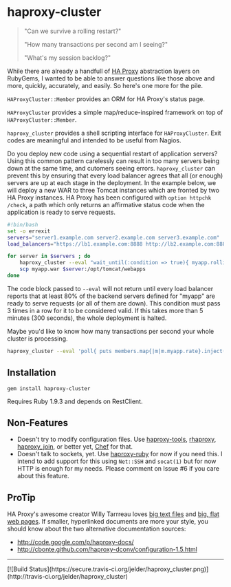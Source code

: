 haproxy-cluster
===============

> "Can we survive a rolling restart?"
>
> "How many transactions per second am I seeing?"
>
> "What's my session backlog?"

While there are already a handfull of [HA Proxy](http://haproxy.1wt.edu) abstraction layers on RubyGems, I wanted to be able to answer questions like those above and more, quickly, accurately, and easily. So here's one more for the pile.

`HAProxyCluster::Member` provides an ORM for HA Proxy's status page.

`HAProxyCluster` provides a simple map/reduce-inspired framework on top of `HAProxyCluster::Member`.

`haproxy_cluster` provides a shell scripting interface for `HAProxyCluster`. Exit codes are meaningful and intended to be useful from Nagios.

Do you deploy new code using a sequential restart of application servers? Using this common pattern carelessly can result in too many servers being down at the same time, and cutomers seeing errors. `haproxy_cluster` can prevent this by ensuring that every load balancer agrees that all (or enough) servers are up at each stage in the deployment. In the example below, we will deploy a new WAR to three Tomcat instances which are fronted by two HA Proxy instances. HA Proxy has been configured with `option httpchk /check`, a path which only returns an affirmative status code when the application is ready to serve requests.

```bash
#!bin/bash
set -o errexit
servers="server1.example.com server2.example.com server3.example.com"
load_balancers="https://lb1.example.com:8888 http://lb2.example.com:8888"

for server in $servers ; do
    haproxy_cluster --eval "wait_until(:condition => true){ myapp.rolling_restartable? }" $load_balancers
    scp myapp.war $server:/opt/tomcat/webapps
done
```

The code block passed to `--eval` will not return until every load balancer reports that at least 80% of the backend servers defined for "myapp" are ready to serve requests (or all of them are down). This condition must pass 3 times in a row for it to be considered valid. If this takes more than 5 minutes (300 seconds), the whole deployment is halted.

Maybe you'd like to know how many transactions per second your whole cluster is processing.

```bash
haproxy_cluster --eval 'poll{ puts members.map{|m|m.myapp.rate}.inject(:+) }' $load_balancers
```

Installation
------------

`gem install haproxy-cluster`

Requires Ruby 1.9.3 and depends on RestClient.

Non-Features
------------

* Doesn't try to modify configuration files. Use [haproxy-tools](https://github.com/subakva/haproxy-tools), [rhaproxy](https://github.com/jjuliano/rhaproxy), [haproxy_join](https://github.com/joewilliams/haproxy_join), or better yet, [Chef](http://www.opscode.com/chef) for that.
* Doesn't talk to sockets, yet. Use [haproxy-ruby](https://github.com/inkel/haproxy-ruby) for now if you need this. I intend to add support for this using `Net::SSH` and `socat(1)` but for now HTTP is enough for my needs. Please comment on Issue \#6 if you care about this feature.

ProTip
------

HA Proxy's awesome creator Willy Tarrreau loves [big text files](http://haproxy.1wt.eu/download/1.5/doc/configuration.txt) and [big, flat web pages](http://haproxy.1wt.eu/). If smaller, hyperlinked documents are more your style, you should know about the two alternative documentation sources:

* http://code.google.com/p/haproxy-docs/
* http://cbonte.github.com/haproxy-dconv/configuration-1.5.html


<hr/>
[![Build Status](https://secure.travis-ci.org/jelder/haproxy_cluster.png)](http://travis-ci.org/jelder/haproxy_cluster)


